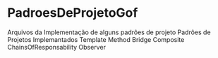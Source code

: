 # PadroesDeProjetoGof
Arquivos da Implementação de alguns padrões de projeto
Padrões de Projetos Implemantados
Template Method
Bridge
Composite
ChainsOfResponsability
Observer
